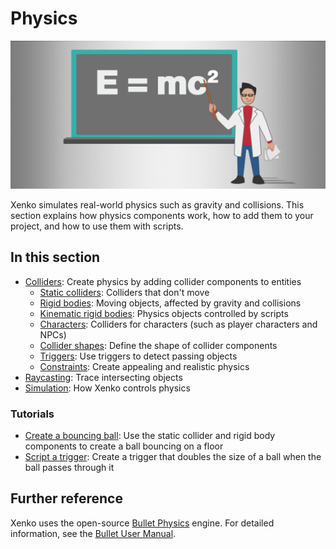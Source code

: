 # Physics

![Physics in Xenko](media/physics-index-physics-in-xenko.png)

Xenko simulates real-world physics such as gravity and collisions. This section explains how physics components work, how to add them to your project, and how to use them with scripts.

## In this section

* [Colliders](colliders.md): Create physics by adding collider components to entities
    * [Static colliders](static-colliders.md): Colliders that don't move
    * [Rigid bodies](rigid-bodies.md): Moving objects, affected by gravity and collisions
    * [Kinematic rigid bodies](kinematic-rigid-bodies.md): Physics objects controlled by scripts
    * [Characters](characters.md): Colliders for characters (such as player characters and NPCs)
    * [Collider shapes](collider-shapes.md): Define the shape of collider components
    * [Triggers](triggers.md): Use triggers to detect passing objects
    * [Constraints](constraints.md): Create appealing and realistic physics
* [Raycasting](raycasting.md): Trace intersecting objects
* [Simulation](simulation.md): How Xenko controls physics

### Tutorials

* [Create a bouncing ball](create-a-bouncing-ball.md): Use the static collider and rigid body components to create a ball bouncing on a floor
* [Script a trigger](script-a-trigger.md): Create a trigger that doubles the size of a ball when the ball passes through it

## Further reference

Xenko uses the open-source [Bullet Physics](http://bulletphysics.org/wordpress/) engine. For detailed information, see the [Bullet User Manual](https://github.com/bulletphysics/bullet3/blob/master/docs/Bullet_User_Manual.pdf).